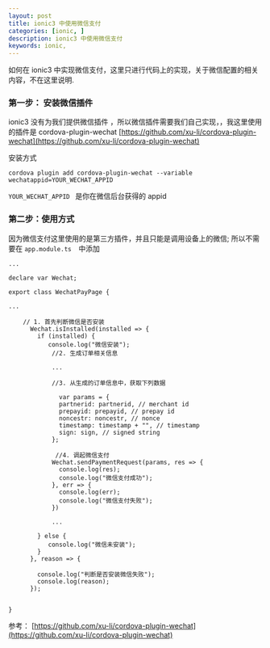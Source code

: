 ```yaml
---
layout: post
title: ionic3 中使用微信支付
categories: [ionic, ]
description: ionic3 中使用微信支付
keywords: ionic, 
---
```


如何在 ionic3 中实现微信支付，这里只进行代码上的实现，关于微信配置的相关内容，不在这里说明.

### 第一步： 安装微信插件

ionic3 没有为我们提供微信插件 ，所以微信插件需要我们自己实现，，我这里使用的插件是 cordova-plugin-wechat [https://github.com/xu-li/cordova-plugin-wechat](https://github.com/xu-li/cordova-plugin-wechat)

安装方式
```
cordova plugin add cordova-plugin-wechat --variable wechatappid=YOUR_WECHAT_APPID
```

`YOUR_WECHAT_APPID ` 是你在微信后台获得的 appid

### 第二步：使用方式

因为微信支付这里使用的是第三方插件，并且只能是调用设备上的微信; 所以不需要在 `app.module.ts  `中添加

```
...

declare var Wechat;

export class WechatPayPage {

... 

    // 1. 首先判断微信是否安装
      Wechat.isInstalled(installed => {
        if (installed) {
           console.log("微信安装");
            //2. 生成订单相关信息

            ...

            //3. 从生成的订单信息中，获取下列数据

              var params = {
              partnerid: partnerid, // merchant id
              prepayid: prepayid, // prepay id
              noncestr: noncestr, // nonce
              timestamp: timestamp + "", // timestamp
              sign: sign, // signed string
            };

             //4. 调起微信支付
            Wechat.sendPaymentRequest(params, res => {
              console.log(res);
              console.log("微信支付成功");
            }, err => {
              console.log(err);
              console.log("微信支付失败");
            })

            ...

        } else {
           console.log("微信未安装");
        }
      }, reason => {
        
        console.log("判断是否安装微信失败");
        console.log(reason);
      });


}

```

参考： [https://github.com/xu-li/cordova-plugin-wechat](https://github.com/xu-li/cordova-plugin-wechat)


